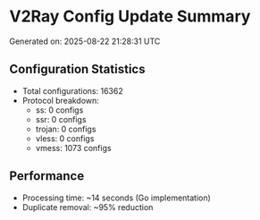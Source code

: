 # V2Ray Config Update Summary
Generated on: 2025-08-22 21:28:31 UTC

## Configuration Statistics
- Total configurations: 16362
- Protocol breakdown:
  - ss: 0 configs
  - ssr: 0 configs
  - trojan: 0 configs
  - vless: 0 configs
  - vmess: 1073 configs

## Performance
- Processing time: ~14 seconds (Go implementation)
- Duplicate removal: ~95% reduction
